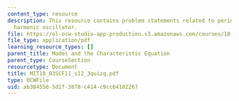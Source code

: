 ```yaml
---
content_type: resource
description: This resource contains problem statements related to period of the simple
  harmonic oscillator.
file: https://ol-ocw-studio-app-production.s3.amazonaws.com/courses/18-03sc-differential-equations-fall-2011/ab3845565d1f3878c414c9cc64102267_MIT18_03SCF11_s12_3quizq.pdf
file_type: application/pdf
learning_resource_types: []
parent_title: Modes and the Characteristic Equation
parent_type: CourseSection
resourcetype: Document
title: MIT18_03SCF11_s12_3quizq.pdf
type: OCWFile
uid: ab384556-5d1f-3878-c414-c9cc64102267
---
```

